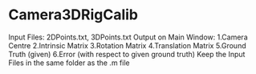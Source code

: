 # Camera3DRigCalib

Input Files: 2DPoints.txt, 3DPoints.txt
Output on Main Window:
 1.Camera Centre
 2.Intrinsic Matrix
 3.Rotation Matrix
 4.Translation Matrix
 5.Ground Truth (given)
 6.Error (with respect to given ground truth)
Keep the Input Files in the same folder as the .m file
